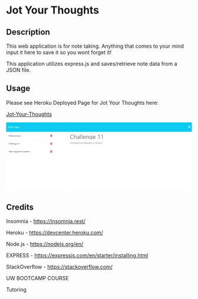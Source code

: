 # Jot Your Thoughts

## Description

This web application is for note taking.  Anything that comes to your mind input it here to save it so you wont forget it!

This application utilizes express.js and saves/retrieve note data from a JSON file.

## Usage

Please see Heroku Deployed Page for Jot Your Thoughts here:

<a href="https://shielded-woodland-32106.herokuapp.com/notes">Jot-Your-Thoughts</a>

![alt text](/11snipet.jpg)

## Credits

Insomnia - https://insomnia.rest/

Heroku - https://devcenter.heroku.com/

Node.js - https://nodejs.org/en/

EXPRESS - https://expressjs.com/en/starter/installing.html

StackOverflow - https://stackoverflow.com/

UW BOOTCAMP COURSE

Tutoring